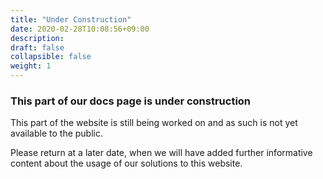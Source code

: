 ```yaml
---
title: "Under Construction"
date: 2020-02-28T10:08:56+09:00
description: 
draft: false
collapsible: false
weight: 1
---
```


### This part of our docs page is under construction

This part of the website is still being worked on and as such is not yet available to the public.

Please return at a later date, when we will have added further informative content about the usage of our solutions to this website.